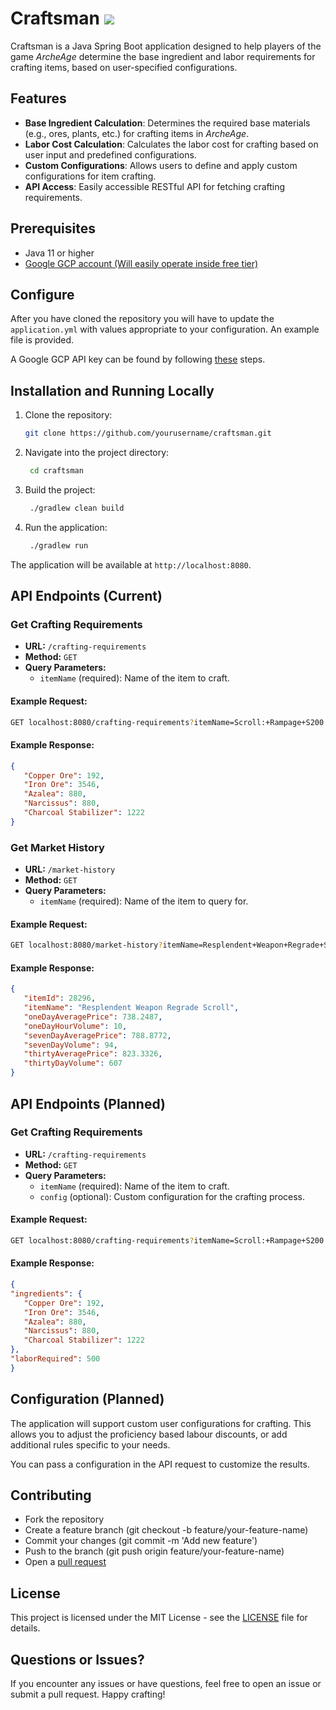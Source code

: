 # Craftsman  ![](https://github.com/NathenSample/craftsman/actions/workflows/gradle.yml/badge.svg)

Craftsman is a Java Spring Boot application designed to help players of the game *ArcheAge* determine the base ingredient and labor requirements for crafting items, based on user-specified configurations.
## Features

- **Base Ingredient Calculation**: Determines the required base materials (e.g., ores, plants, etc.) for crafting items in *ArcheAge*.
- **Labor Cost Calculation**: Calculates the labor cost for crafting based on user input and predefined configurations.
- **Custom Configurations**: Allows users to define and apply custom configurations for item crafting.
- **API Access**: Easily accessible RESTful API for fetching crafting requirements.

## Prerequisites

- Java 11 or higher
- [Google GCP account (Will easily operate inside free tier)](https://console.cloud.google.com/)

## Configure

After you have cloned the repository you will have to update the `application.yml` with values appropriate to your configuration. An example file is provided.

A Google GCP API key can be found by following [these](https://support.google.com/googleapi/answer/6158862?hl=en) steps.

## Installation and Running Locally

1. Clone the repository:

   ```bash
   git clone https://github.com/yourusername/craftsman.git
    ```

2. Navigate into the project directory:

   ```bash
    cd craftsman
   ```
   
3. Build the project:

   ```bash
    ./gradlew clean build
   ```
   
4. Run the application:

   ```bash
    ./gradlew run
   ```
The application will be available at `http://localhost:8080`.


## API Endpoints (Current)
### Get Crafting Requirements
* **URL:** `/crafting-requirements`
* **Method:** `GET`
* **Query Parameters:**
   * `itemName` (required): Name of the item to craft.

#### Example Request:

   ```bash
   GET localhost:8080/crafting-requirements?itemName=Scroll:+Rampage+S200
   ```

#### Example Response:

   ```json
{
      "Copper Ore": 192,
      "Iron Ore": 3546,
      "Azalea": 880,
      "Narcissus": 880,
      "Charcoal Stabilizer": 1222
   }
   ```

### Get Market History
* **URL:** `/market-history`
* **Method:** `GET`
* **Query Parameters:**
    * `itemName` (required): Name of the item to query for.

#### Example Request:

   ```bash
   GET localhost:8080/market-history?itemName=Resplendent+Weapon+Regrade+Scroll
   ```

#### Example Response:

   ```json
{
      "itemId": 28296,
      "itemName": "Resplendent Weapon Regrade Scroll",
      "oneDayAveragePrice": 738.2487,
      "oneDayHourVolume": 10,
      "sevenDayAveragePrice": 788.8772,
      "sevenDayVolume": 94,
      "thirtyAveragePrice": 823.3326,
      "thirtyDayVolume": 607
}
   ```


## API Endpoints (Planned)
### Get Crafting Requirements
* **URL:** `/crafting-requirements`
* **Method:** `GET`
* **Query Parameters:**
  * `itemName` (required): Name of the item to craft.
  *  `config` (optional): Custom configuration for the crafting process.
  
#### Example Request:

   ```bash
   GET localhost:8080/crafting-requirements?itemName=Scroll:+Rampage+S200
   ```

#### Example Response:

   ```json
{
   "ingredients": {
      "Copper Ore": 192,
      "Iron Ore": 3546,
      "Azalea": 880,
      "Narcissus": 880,
      "Charcoal Stabilizer": 1222
   },
   "laborRequired": 500
}
   ```

## Configuration (Planned)
The application will support custom user configurations for crafting. This allows you to adjust the proficiency based labour discounts, or add additional rules specific to your needs.

You can pass a configuration in the API request to customize the results.

## Contributing
* Fork the repository
* Create a feature branch (git checkout -b feature/your-feature-name)
* Commit your changes (git commit -m 'Add new feature')
* Push to the branch (git push origin feature/your-feature-name)
* Open a [pull request](https://github.com/NathenSample/craftsman/pulls)

## License
This project is licensed under the MIT License - see the [LICENSE](https://github.com/NathenSample/craftsman/blob/master/LICENSE) file for details.

## Questions or Issues?
If you encounter any issues or have questions, feel free to open an issue or submit a pull request. Happy crafting!